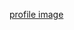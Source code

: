 [profile image](https://avatars0.githubusercontent.com/u/49456295?s=400&u=2b5fd05a901afcfb9ba9907586723e473f01a4ac&v=4)
